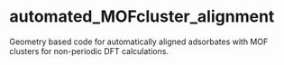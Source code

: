 # automated_MOFcluster_alignment
Geometry based code for automatically aligned adsorbates with MOF clusters for non-periodic DFT calculations.
